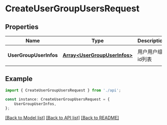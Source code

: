 # CreateUserGroupUsersRequest


## Properties

Name | Type | Description | Notes
------------ | ------------- | ------------- | -------------
**UserGroupUserInfos** | [**Array&lt;UserGroupUserInfos&gt;**](UserGroupUserInfos.md) | 用户用户组id列表 | [optional] [default to undefined]

## Example

```typescript
import { CreateUserGroupUsersRequest } from './api';

const instance: CreateUserGroupUsersRequest = {
    UserGroupUserInfos,
};
```

[[Back to Model list]](../README.md#documentation-for-models) [[Back to API list]](../README.md#documentation-for-api-endpoints) [[Back to README]](../README.md)
